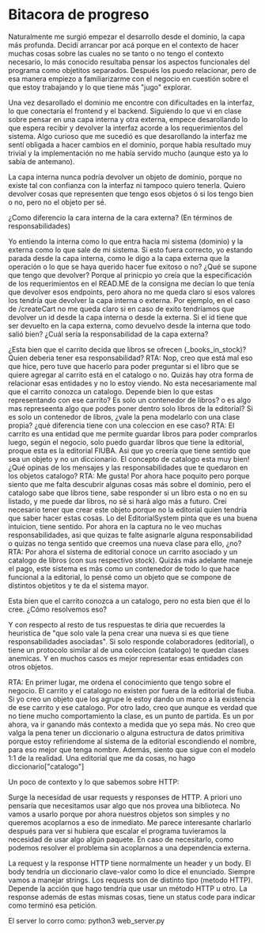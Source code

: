 # Bitacora de progreso

Naturalmente me surgió empezar el desarrollo desde el dominio, la capa más profunda. Decidí arrancar por acá porque en el contexto de hacer muchas cosas sobre las cuales no se tanto o no tengo el contexto necesario, lo más conocido resultaba pensar los aspectos funcionales del programa como objetitos separados.
Después los puedo relacionar, pero de esa manera empiezo a familiarizarme con el negocio en cuestión sobre el que estoy trabajando y lo que tiene más "jugo" explorar.

Una vez desarollado el dominio me encontre con dificultades en la interfaz, lo que conectaría el frontend y el backend. Siguiendo lo que vi en clase sobre pensar en una capa interna y otra externa, empece desarollando lo que espera recibir y devolver la interfaz acorde a los requerimientos del sistema.
Algo curioso que me sucedió es que desarollando la interfaz me sentí obligada a hacer cambios en el dominio, porque había resultado muy trivial y la implementación no me había servido mucho (aunque esto ya lo sabía de antemano).

La capa interna nunca podría devolver un objeto de dominio, porque no existe tal con confianza con la interfaz ni tampoco quiero tenerla. Quiero devolver cosas que representen que tengo esos objetos ó si los tengo bien o no, pero no el objeto per sé.

¿Como diferencio la cara interna de la cara externa? (En términos de responsabilidades)

Yo entiendo la interna como lo que entra hacia mi sistema (dominio) y la externa como lo que sale de mi sistema. Si esto fuera correcto, yo estando parada desde la capa interna, como le digo a la capa externa que la operación o lo que se haya querido hacer fue exitoso o no? ¿Qué se supone que tengo que devolver? Porque al prinicpio yo creía que la especificación de los requerimientos en el READ.ME de la consigna me decían lo que tenía que devolver esos endpoints, pero ahora no me queda claro si esos valores los tendría que devolver la capa interna o externa. Por ejemplo, en el caso de /createCart no me queda claro si en caso de exito tendríamos que devolver un id desde la capa interna o desde la externa. Si el id tiene que ser devuelto en la capa externa, como devuelvo desde la interna que todo salió bien? ¿Cuál sería la responsabilidad de la capa externa?

¿Esta bien que el carrito decida que libros se ofrecen (_books_in_stock)?  Quien deberia tener esa responsabilidad?
  RTA: Nop, creo que está mal eso que hice, pero tuve que hacerlo para poder preguntar si el libro que se quiere agregar al carrito está en el catalogo o no. Quizás hay otra forma de relacionar esas entidades y no lo estoy viendo.
 No esta necesariamente mal que el carrito conozca un catalogo. Depende bien lo que estas representando con ese carrito? Es solo un contenedor de libros? o es algo mas represeenta algo que podes poner dentro solo libros de la editorial? Si es solo un contenedor de libros, ¿vale la pena modelarlo con una clase propia? ¿qué diferencia tiene con  una coleccion en ese caso?
  RTA: El carrito es una entidad que me permite guardar libros para poder comprarlos luego, según el negocio, solo puedo guardar libros que tiene la editorial, proque esta es la editorial FIUBA. Asi que yo creería que tiene sentido que sea un objeto y no un diccionario.
El concepto de catalogo esta muy bien!  ¿Qué opinas de los mensajes y las responsabilidades que te quedaron en los objetos catalogo?
  RTA: Me gusta! Por ahora hace poquito pero porque siento que me falta descubrir algunas cosas más sobre el dominio, pero el catalogo sabe que libros tiene, sabe responder si un libro esta o no en su listado, y me puede dar libros, no sé si hará algo más a futuro. Creí necesario tener que crear este objeto porque no la editorial quien tendría que saber hacer estas cosas.
Lo del EditorialSystem pinta que es una buena intuicion, tiene sentido. Por ahora en la captura no le veo muchas responsabilidades, asi que quizas te falte asignarle alguna responsabilidad o quizas no tenga sentido que creemos una nueva clase para ello, ¿no?
  RTA: Por ahora el sistema de editorial conoce un carrito asociado y un catalogo de libros (con sus respectivo stock). Quizás más adelante maneje el pago, este sistema es más como un contenedor de todo lo que hace funcional a la editorial, lo pensé como un objeto que se compone de distintos objetitos y te da el sistema mayor.

Esta bien que el carrito conozca a un catalogo, pero no esta bien que él lo cree.  ¿Cómo resolvemos eso?

Y con respecto al resto de tus respuestas te diria que recuerdes la heuristica de "que solo vale la pena crear una nueva si es que tiene responsabilidades asociadas". Si solo responde colaboradores (editorial), o tiene un protocolo similar al de una coleccion (catalogo)   te quedan clases anemicas. Y en muchos casos es mejor representar esas entidades con otros objetos.

  RTA: En primer lugar, me ordena el conocimiento que tengo sobre el negocio. El carrito y el catalogo no existen por fuera de la editorial de fiuba. Si yo creo un objeto que los agrupe le estoy dando un marco a la existencia de ese carrito y ese catalogo.
Por otro lado, creo que aunque es verdad que no tiene mucho comportamiento la clase, es un punto de partida. Es un por ahora, va ir ganando más contexto a medida que yo sepa más.
No creo que valga la pena tener un diccionario o alguna estructura de datos primitiva porque estoy refiriendome al sistema de la editorial escondiendo el nombre, para eso mejor que tenga nombre.
Además, siento que sigue con el modelo 1:1 de la realidad. Una editorial que me da cosas, no hago diccionario["catalogo"]

Un poco de contexto y lo que sabemos sobre HTTP:

Surge la necesidad de usar requests y responses de HTTP. A priori uno pensaría que necesitamos usar algo que nos provea una biblioteca. No vamos a usarlo porque por ahora nuestros objetos son simples y no queremos acoplarnos a eso de inmediato. Me parece interesante charlarlo después para ver si hubiera que escalar el programa tuvieramos la necesidad de usar algo algún paquete. En caso de necesitarlo, como podemos resolver el problema sin acoplarnos a una dependencia externa.

La request y la response HTTP tiene normalmente un header y un body.
El body tendría un diccionario clave-valor como lo dice el enunciado. Siempre vamos a manejar strings. Los requests son de distinto tipo (metodo HTTP). Depende la acción que hago tendría que usar un método HTTP u otro.
La response además de estas mismas cosas, tiene un status code para indicar como terminó esa petición.

El server lo corro como: python3 web_server.py